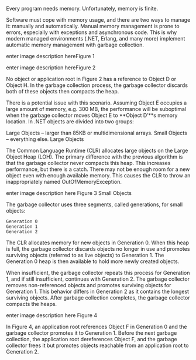 Every program needs memory. Unfortunately, memory is finite.

Software must cope with memory usage, and there are two ways to manage it: manually and automatically. Manual memory management is prone to errors, especially with exceptions and asynchronous code. This is why modern managed environments (.NET, Erlang, and many more) implement automatic memory management with garbage collection.

enter image description hereFigure 1

enter image description hereFigure 2

No object or application root in Figure 2 has a reference to Object D or Object H. In the garbage collection process, the garbage collector discards both of these objects then compacts the heap.

There is a potential issue with this scenario. Assuming Object E occupies a large amount of memory, e.g. 300 MB, the performance will be suboptimal when the garbage collector moves Object E to **Object D’**s memory location.
In .NET objects are divided into two groups:

Large Objects – larger than 85KB or multidimensional arrays.
Small Objects – everything else.
Large Objects

The Common Language Runtime (CLR) allocates large objects on the Large Object Heap (LOH). The primary difference with the previous algorithm is that the garbage collector never compacts this heap. This increases performance, but there is a catch. There may not be enough room for a new object even with enough available memory. This causes the CLR to throw an inappropriately named OutOfMemoryException.

enter image description here Figure 3
Small Objects

The garbage collector uses three segments, called generations, for small objects:

    Generation 0
    Generation 1
    Generation 2

The CLR allocates memory for new objects in Generation 0. When this heap is full, the garbage collector discards objects no longer in use and promotes surviving objects (referred to as live objects) to Generation 1. The Generation 0 heap is then available to hold more newly created objects.

When insufficient, the garbage collector repeats this process for Generation 1, and if still insufficient, continues with Generation 2. The garbage collector removes non-referenced objects and promotes surviving objects for Generation 1. This behavior differs in Generation 2 as it contains the longest surviving objects. After garbage collection completes, the garbage collector compacts the heaps.

enter image description here Figure 4

In Figure 4, an application root references Object F in Generation 0 and the garbage collector promotes it to Generation 1. Before the next garbage collection, the application root dereferences Object F, and the garbage collector frees it but promotes objects reachable from an application root to Generation 2.
